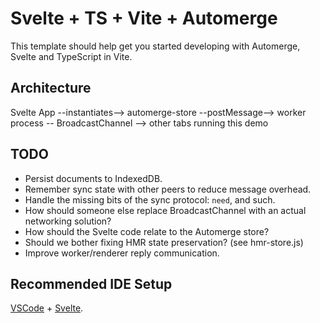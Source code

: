 # Svelte + TS + Vite + Automerge

This template should help get you started developing with Automerge, Svelte and TypeScript in Vite.

## Architecture

Svelte App --instantiates--> automerge-store --postMessage--> worker process -- BroadcastChannel --> other tabs running this demo 

## TODO

 * Persist documents to IndexedDB.
 * Remember sync state with other peers to reduce message overhead.
 * Handle the missing bits of the sync protocol: `need`, and such.
 * How should someone else replace BroadcastChannel with an actual networking solution?
 * How should the Svelte code relate to the Automerge store?
 * Should we bother fixing HMR state preservation? (see hmr-store.js)
 * Improve worker/renderer reply communication.

## Recommended IDE Setup

[VSCode](https://code.visualstudio.com/) + [Svelte](https://marketplace.visualstudio.com/items?itemName=svelte.svelte-vscode).
